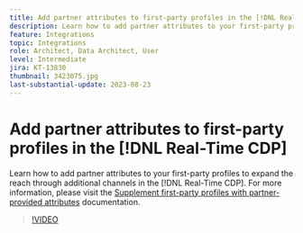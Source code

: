 ```yaml
---
title: Add partner attributes to first-party profiles in the [!DNL Real-Time CDP]
description: Learn how to add partner attributes to your first-party profiles to expand the reach through additional channels in the [!DNL Real-Time CDP].
feature: Integrations
topic: Integrations
role: Architect, Data Architect, User
level: Intermediate
jira: KT-13830
thumbnail: 3423075.jpg
last-substantial-update: 2023-08-23
---
```

# Add partner attributes to first-party profiles in the [!DNL Real-Time CDP]

Learn how to add partner attributes to your first-party profiles to expand the reach through additional channels in the [!DNL Real-Time CDP]. For more information, please visit the [Supplement first-party profiles with partner-provided attributes](https://experienceleague.adobe.com/docs/experience-platform/rtcdp/use-cases/partner-data/supplement-first-party-profiles.html) documentation.

>[!VIDEO](https://video.tv.adobe.com/v/3423075/?learn=on)

